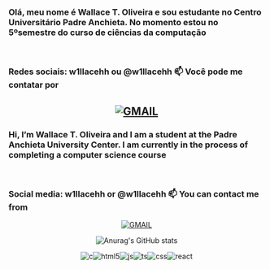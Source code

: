 ### Olá, meu nome é Wallace T. Oliveira e sou estudante no Centro Universitário Padre Anchieta. No momento estou no 5ºsemestre do curso de ciências da computação

<br>

### Redes sociais: w1llacehh ou @w1llacehh 📫 Você pode me contatar por

<!-- 
Site com as badges : https://dev.to/envoy_/150-badges-for-github-pnk 
-->
<div align="center">

[![GMAIL](https://img.shields.io/badge/Gmail-D14836?style=for-the-badge&logo=gmail&logoColor=white)](mailto:w1llacehh@gmail.com)</div>
------------------------------------------------------
### Hi, I’m Wallace T. Oliveira and I am a student at the Padre Anchieta University Center. I am currently in the process of completing a computer science course

<br>

### Social media: w1llacehh or @w1llacehh 📫 You can contact me from

<div align="center">

 [![GMAIL](https://img.shields.io/badge/Gmail-D14836?style=for-the-badge&logo=gmail&logoColor=white)](mailto:w1llacehh@gmail.com)
 </div>

<!-- 
Site com o Github Stats e os temas :  https://github.com/anuraghazra/github-readme-stats 
-->

<div align="center">

![Anurag's GitHub stats](https://github-readme-stats.vercel.app/api?username=w1llacehh&show_icons=true&theme=tokyonight)
</div>

<div style="display: inline_block" align="center">

 ![c](https://img.shields.io/badge/C-00599C?style=for-the-badge&logo=c&logoColor=white
)![html5](https://img.shields.io/badge/HTML5-E34F26?style=for-the-badge&logo=html5&logoColor=white)![js](https://img.shields.io/badge/JavaScript-F7DF1E?style=for-the-badge&logo=javascript&logoColor=black)![ts](https://img.shields.io/badge/TypeScript-007ACC?style=for-the-badge&logo=typescript&logoColor=white)![css](https://img.shields.io/badge/CSS-239120?&style=for-the-badge&logo=css3&logoColor=white)![react](https://img.shields.io/badge/React-20232A?style=for-the-badge&logo=react&logoColor=61DAFB)

<br/>
